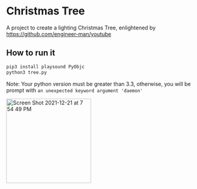 # Christmas Tree

A project to create a lighting Christmas Tree, enlightened by https://github.com/engineer-man/youtube

## How to run it

```bash
pip3 install playsound PyObjc
python3 tree.py
```

Note: Your python version must be greater than 3.3, otherwise, you will be prompt with `an unexpected keyword argument 'daemon'`

<img width="225" alt="Screen Shot 2021-12-21 at 7 54 49 PM" src="https://user-images.githubusercontent.com/2566559/147033007-f4fe05b1-0754-4ab0-a719-607cca66de23.png">
